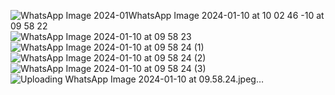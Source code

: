 
![WhatsApp Image 2024-01![WhatsApp Image 2024-01-10 at 10 02 46](https://github.com/muhammadzidanfadilah/PROJECT_UAS_PEMROGRAMAN_MOBILE/assets/115553474/68ecabbe-b51d-4721-ba2b-5c45b28cfbc5)
-10 at 09 58 22](https://github.com/muhammadzidanfadilah/PROJECT_UAS_PEMROGRAMAN_MOBILE/assets/115553474/9787f6d3-0259-474a-b929-cefa92bdddea)
![WhatsApp Image 2024-01-10 at 09 58 23](https://github.com/muhammadzidanfadilah/PROJECT_UAS_PEMROGRAMAN_MOBILE/assets/115553474/13ffa64f-1952-4023-90a9-0f2c25dcf163)
![WhatsApp Image 2024-01-10 at 09 58 24 (1)](https://github.com/muhammadzidanfadilah/PROJECT_UAS_PEMROGRAMAN_MOBILE/assets/115553474/fc4af62c-a8fb-410b-8930-37a6bdd0b9f1)
![WhatsApp Image 2024-01-10 at 09 58 24 (2)](https://github.com/muhammadzidanfadilah/PROJECT_UAS_PEMROGRAMAN_MOBILE/assets/115553474/cf8bb6c5-430a-4565-a005-799119e1c20b)
![WhatsApp Image 2024-01-10 at 09 58 24 (3)](https://github.com/muhammadzidanfadilah/PROJECT_UAS_PEMROGRAMAN_MOBILE/assets/115553474/e0084fbb-2a00-4dfe-8b44-3f21ab284f70)
![Uploading WhatsApp Image 2024-01-10 at 09.58.24.jpeg…]()

